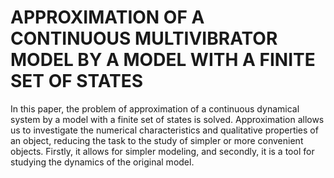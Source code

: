 # APPROXIMATION OF A CONTINUOUS MULTIVIBRATOR MODEL BY A MODEL WITH A FINITE SET OF STATES
In this paper, the problem of approximation of a continuous dynamical system by a model with a finite set of states is solved. Approximation allows us to investigate the numerical characteristics and qualitative properties of an object, reducing the task to the study of simpler or more convenient objects. Firstly, it allows for simpler modeling, and secondly, it is a tool for studying the dynamics of the original model.
